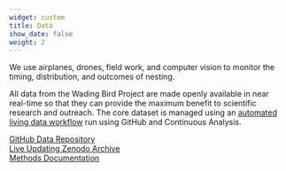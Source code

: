 ```yaml
---
widget: custom
title: Data
show_date: false
weight: 2
---
```


We use airplanes, drones, field work, and computer vision to monitor the timing, distribution, and outcomes of nesting.

All data from the Wading Bird Project are made openly available in near real-time so that they can provide the maximum benefit to scientific research and outreach. The core dataset is managed using an [automated living data workflow](https://doi.org/10.1371/journal.pbio.3000125) run using GitHub and Continuous Analysis.

[<i class="fa fa-download"></i> GitHub Data Repository](https://github.com/weecology/EvergladesWadingBird)  
[<i class="fa fa-download"></i> Live Updating Zenodo Archive](https://doi.org/10.5281/zenodo.7734553)  
[<i class="fa fa-book"></i> Methods Documentation](https://github.com/weecology/EvergladesWadingBird/blob/master/SiteandMethods/methods.md)
